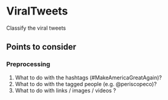 # ViralTweets
Classify the viral tweets


## Points to consider

### Preprocessing
1. What to do with the hashtags (#MakeAmericaGreatAgain)? 
2. What to do with the tagged people (e.g. @periscopeco)? 
3. What to do with links / images / videos ?